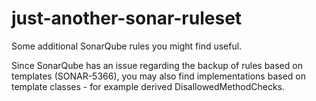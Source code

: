 # just-another-sonar-ruleset
Some additional SonarQube rules you might find useful.

Since SonarQube has an issue regarding the backup of rules based on templates (SONAR-5366), you may also find implementations based on template classes - for example derived DisallowedMethodChecks.
